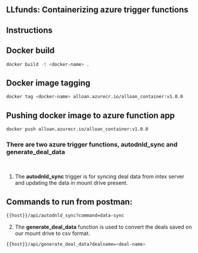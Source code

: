 ## LLfunds: Containerizing azure trigger functions
## Instructions
## Docker build
```bash
docker build -t <docker-name> .
```
## Docker image tagging 
```bash
docker tag <docker-name> alloan.azurecr.io/alloan_container:v1.0.0
```

## Pushing docker image to azure function app
```bash
docker push alloan.azurecr.io/alloan_container:v1.0.0
```

### **There are two azure trigger functions, autodnld_sync and generate_deal_data** 
<br>

1. The **autodnld_sync** trigger is for syncing deal data from intex server and updating the data in mount drive present.

## Commands to run from postman: 

```bash
{{host}}/api/autodnld_sync?command=data-sync
```

2. The **generate_deal_data** function is used to convert the deals saved on our mount drive to csv format. 

``` bash 
{{host}}/api/generate_deal_data?dealname=<deal-name>
```